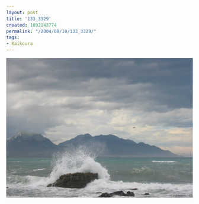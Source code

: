 ```yaml
---
layout: post
title: '133_3329'
created: 1092143774
permalink: "/2004/08/10/133_3329/"
tags:
- Kaikoura
---
```


<img src="/image/images/133_3329-1168.jpg"/>

